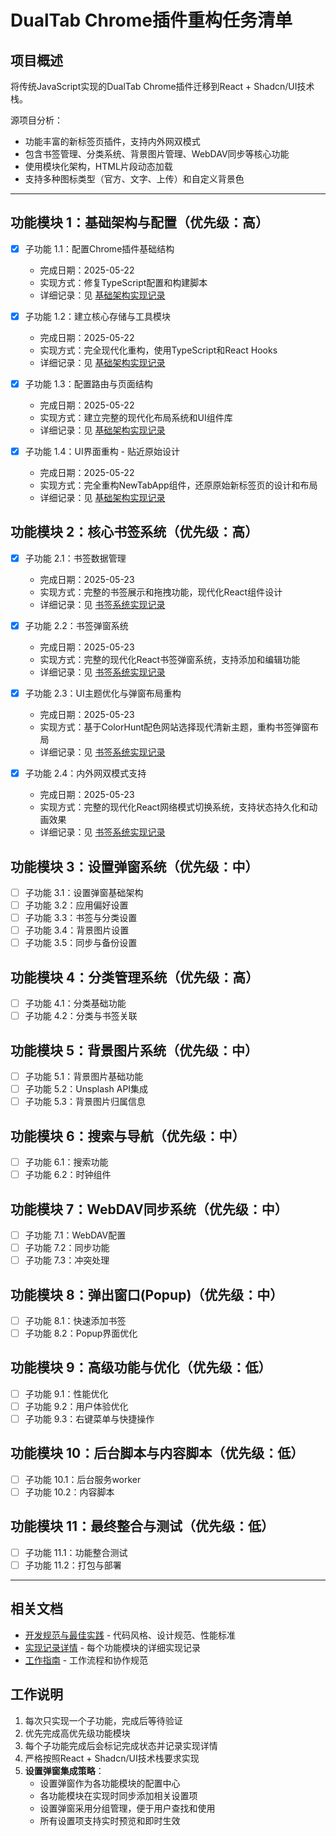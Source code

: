 # DualTab Chrome插件重构任务清单

## 项目概述
将传统JavaScript实现的DualTab Chrome插件迁移到React + Shadcn/UI技术栈。

源项目分析：
- 功能丰富的新标签页插件，支持内外网双模式
- 包含书签管理、分类系统、背景图片管理、WebDAV同步等核心功能
- 使用模块化架构，HTML片段动态加载
- 支持多种图标类型（官方、文字、上传）和自定义背景色

---

## 功能模块 1：基础架构与配置（优先级：高）
- [x] 子功能 1.1：配置Chrome插件基础结构
  - 完成日期：2025-05-22
  - 实现方式：修复TypeScript配置和构建脚本
  - 详细记录：见 [基础架构实现记录](./IMPLEMENTATION_LOG.md#基础架构配置)

- [x] 子功能 1.2：建立核心存储与工具模块
  - 完成日期：2025-05-22
  - 实现方式：完全现代化重构，使用TypeScript和React Hooks
  - 详细记录：见 [基础架构实现记录](./IMPLEMENTATION_LOG.md#核心存储与工具模块)

- [x] 子功能 1.3：配置路由与页面结构
  - 完成日期：2025-05-22
  - 实现方式：建立完整的现代化布局系统和UI组件库
  - 详细记录：见 [基础架构实现记录](./IMPLEMENTATION_LOG.md#路由与页面结构)

- [x] 子功能 1.4：UI界面重构 - 贴近原始设计
  - 完成日期：2025-05-22
  - 实现方式：完全重构NewTabApp组件，还原原始新标签页的设计和布局
  - 详细记录：见 [基础架构实现记录](./IMPLEMENTATION_LOG.md#UI界面重构)

## 功能模块 2：核心书签系统（优先级：高）
- [x] 子功能 2.1：书签数据管理
  - 完成日期：2025-05-23
  - 实现方式：完整的书签展示和拖拽功能，现代化React组件设计
  - 详细记录：见 [书签系统实现记录](./IMPLEMENTATION_LOG.md#书签数据管理)

- [x] 子功能 2.2：书签弹窗系统
  - 完成日期：2025-05-23
  - 实现方式：完整的现代化React书签弹窗系统，支持添加和编辑功能
  - 详细记录：见 [书签系统实现记录](./IMPLEMENTATION_LOG.md#书签弹窗系统)

- [x] 子功能 2.3：UI主题优化与弹窗布局重构
  - 完成日期：2025-05-23
  - 实现方式：基于ColorHunt配色网站选择现代清新主题，重构书签弹窗布局
  - 详细记录：见 [书签系统实现记录](./IMPLEMENTATION_LOG.md#UI主题优化与弹窗布局重构)

- [x] 子功能 2.4：内外网双模式支持
  - 完成日期：2025-05-23
  - 实现方式：完整的现代化React网络模式切换系统，支持状态持久化和动画效果
  - 详细记录：见 [书签系统实现记录](./IMPLEMENTATION_LOG.md#内外网双模式支持)

## 功能模块 3：设置弹窗系统（优先级：中）
- [ ] 子功能 3.1：设置弹窗基础架构
- [ ] 子功能 3.2：应用偏好设置
- [ ] 子功能 3.3：书签与分类设置
- [ ] 子功能 3.4：背景图片设置
- [ ] 子功能 3.5：同步与备份设置

## 功能模块 4：分类管理系统（优先级：高）
- [ ] 子功能 4.1：分类基础功能
- [ ] 子功能 4.2：分类与书签关联

## 功能模块 5：背景图片系统（优先级：中）
- [ ] 子功能 5.1：背景图片基础功能
- [ ] 子功能 5.2：Unsplash API集成
- [ ] 子功能 5.3：背景图片归属信息

## 功能模块 6：搜索与导航（优先级：中）
- [ ] 子功能 6.1：搜索功能
- [ ] 子功能 6.2：时钟组件

## 功能模块 7：WebDAV同步系统（优先级：中）
- [ ] 子功能 7.1：WebDAV配置
- [ ] 子功能 7.2：同步功能
- [ ] 子功能 7.3：冲突处理

## 功能模块 8：弹出窗口(Popup)（优先级：中）
- [ ] 子功能 8.1：快速添加书签
- [ ] 子功能 8.2：Popup界面优化

## 功能模块 9：高级功能与优化（优先级：低）
- [ ] 子功能 9.1：性能优化
- [ ] 子功能 9.2：用户体验优化
- [ ] 子功能 9.3：右键菜单与快捷操作

## 功能模块 10：后台脚本与内容脚本（优先级：低）
- [ ] 子功能 10.1：后台服务worker
- [ ] 子功能 10.2：内容脚本

## 功能模块 11：最终整合与测试（优先级：低）
- [ ] 子功能 11.1：功能整合测试
- [ ] 子功能 11.2：打包与部署

---

## 相关文档
- [开发规范与最佳实践](./DEVELOPMENT_STANDARDS.md) - 代码风格、设计规范、性能标准
- [实现记录详情](./IMPLEMENTATION_LOG.md) - 每个功能模块的详细实现记录
- [工作指南](./WORK_GUIDELINES.md) - 工作流程和协作规范

## 工作说明
1. 每次只实现一个子功能，完成后等待验证
2. 优先完成高优先级功能模块
3. 每个子功能完成后会标记完成状态并记录实现详情
4. 严格按照React + Shadcn/UI技术栈要求实现
5. **设置弹窗集成策略**：
   - 设置弹窗作为各功能模块的配置中心
   - 各功能模块在实现时同步添加相关设置项
   - 设置弹窗采用分组管理，便于用户查找和使用
   - 所有设置项支持实时预览和即时生效
